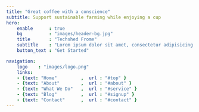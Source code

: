 ```yaml
---
title: "Great coffee with a conscience"
subtitle: Support sustainable farming while enjoying a cup
hero:
    enable      : true
    bg          : "images/header-bg.jpg"
    title       : "Techshed Frome"
    subtitle    : "Lorem ipsum dolor sit amet, consectetur adipisicing elit, sed do eiusmod tempor incididunt ut labore et dolore magna"
    button_text : "Get Started"

navigation:
    logo    : "images/logo.png"
    links:
    - {text: "Home"         ,  url : "#top" }
    - {text: "About"        ,  url : "#about" }
    - {text: "What We Do"   ,  url : "#service" }
    - {text: "Blog"         ,  url : "#signup" }
    - {text: "Contact"      ,  url : "#contact" }
---
```

